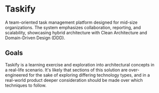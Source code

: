 # Taskify

A team-oriented task management platform designed for mid-size organizations. The system emphasizes collaboration, reporting, and scalability, showcasing hybrid architecture with Clean Architecture and Domain-Driven Design (DDD).

## Goals

Taskify is a learning exercise and exploration into architectural concepts in a real-life scenario. It's likely that sections of this solution are over-engineered for the sake of exploring differing technology types, and in a real-world product deeper consideration should be made over which techniques to follow.
